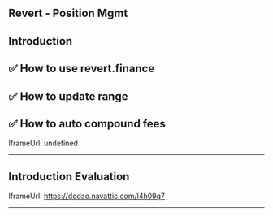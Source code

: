 ## Revert - Position Mgmt


## Introduction


## ✅ How to use revert.finance 
## ✅ How to update range
## ✅ How to auto compound fees    

IframeUrl: undefined    


---
## Introduction Evaluation

    

IframeUrl: https://dodao.navattic.com/l4h09q7    


---
